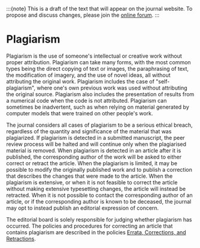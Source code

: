 :::{note}
This is a draft of the text that will appear on the journal website. To propose and discuss changes, please join the [online forum](#forum).
:::

# Plagiarism

Plagiarism is the use of someone's intellectual or creative work without proper attribution. Plagiarism can take many forms, with the most common types being the direct copying of text or images, the paraphrasing of text, the modification of imagery, and the use of novel ideas, all without attributing the original work. Plagiarism includes the case of "self-plagiarism", where one's own previous work was used without attributing the original source. Plagiarism also includes the presentation of results from a numerical code when the code is not attributed. Plagiarism can sometimes be inadvertent, such as when relying on material generated by computer models that were trained on other people's work.

The journal considers all cases of plagiarism to be a serious ethical breach, regardless of the quantity and significance of the material that was plagiarized. If plagiarism is detected in a submitted manuscript, the peer review process will be halted and will continue only when the plagiarised material is removed. When plagiarism is detected in an article after it is published, the corresponding author of the work will be asked to either correct or retract the article. When the plagiarism is limited, it may be possible to modify the originally published work and to publish a correction that describes the changes that were made to the article. When the plagiarism is extensive, or when it is not feasible to correct the article without making extensive typesetting changes, the article will instead be retracted. When it is not possible to contact the corresponding author of an article, or if the corresponding author is known to be deceased, the journal may opt to instead publish an editorial expression of concern.

The editorial board is solely responsible for judging whether plagiarism has occurred. The policies and procedures for correcting an article that contains plagiarism are described in the policies [Errata, Corrections, and Retractions](#corrections).

